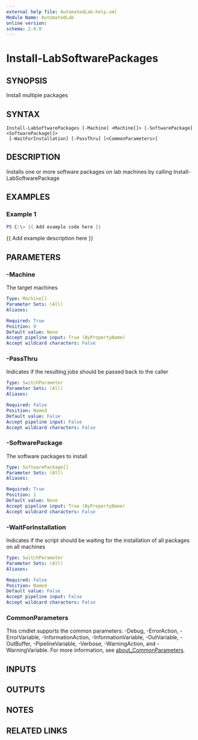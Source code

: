 ```yaml
---
external help file: AutomatedLab-help.xml
Module Name: AutomatedLab
online version:
schema: 2.0.0
---
```


# Install-LabSoftwarePackages

## SYNOPSIS
Install multiple packages

## SYNTAX

```
Install-LabSoftwarePackages [-Machine] <Machine[]> [-SoftwarePackage] <SoftwarePackage[]>
 [-WaitForInstallation] [-PassThru] [<CommonParameters>]
```

## DESCRIPTION
Installs one or more software packages on lab machines by calling Install-LabSoftwarePackage

## EXAMPLES

### Example 1
```powershell
PS C:\> {{ Add example code here }}
```

{{ Add example description here }}

## PARAMETERS

### -Machine
The target machines

```yaml
Type: Machine[]
Parameter Sets: (All)
Aliases:

Required: True
Position: 0
Default value: None
Accept pipeline input: True (ByPropertyName)
Accept wildcard characters: False
```

### -PassThru
Indicates if the resulting jobs should be passed back to the caller

```yaml
Type: SwitchParameter
Parameter Sets: (All)
Aliases:

Required: False
Position: Named
Default value: False
Accept pipeline input: False
Accept wildcard characters: False
```

### -SoftwarePackage
The software packages to install

```yaml
Type: SoftwarePackage[]
Parameter Sets: (All)
Aliases:

Required: True
Position: 1
Default value: None
Accept pipeline input: True (ByPropertyName)
Accept wildcard characters: False
```

### -WaitForInstallation
Indicates if the script should be waiting for the installation of all packages on all machines

```yaml
Type: SwitchParameter
Parameter Sets: (All)
Aliases:

Required: False
Position: Named
Default value: False
Accept pipeline input: False
Accept wildcard characters: False
```

### CommonParameters
This cmdlet supports the common parameters: -Debug, -ErrorAction, -ErrorVariable, -InformationAction, -InformationVariable, -OutVariable, -OutBuffer, -PipelineVariable, -Verbose, -WarningAction, and -WarningVariable. For more information, see [about_CommonParameters](http://go.microsoft.com/fwlink/?LinkID=113216).

## INPUTS

## OUTPUTS

## NOTES

## RELATED LINKS
